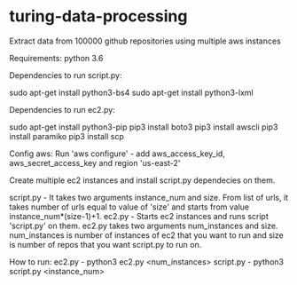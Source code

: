 # turing-data-processing
Extract data from 100000 github repositories using multiple aws instances

Requirements:
python 3.6

Dependencies to run script.py:

sudo apt-get install python3-bs4
sudo apt-get install python3-lxml

Dependencies to run ec2.py:

sudo apt-get install python3-pip
pip3 install boto3
pip3 install awscli
pip3 install paramiko
pip3 install scp

Config aws:
Run 'aws configure' - add aws_access_key_id, aws_secret_access_key and region 'us-east-2'

Create multiple ec2 instances and install script.py dependecies on them.

script.py - It takes two arguments instance_num and size. From list of urls, it takes number of urls equal to value of 'size' and starts from value instance_num*(size-1)+1. 
ec2.py - Starts ec2 instances and runs script 'script.py' on them. ec2.py takes two arguments num_instances and size. num_instances is number of instances of ec2 that you want to run and size is number of repos that you want script.py to run on.

How to run:
ec2.py - python3 ec2.py <num_instances> <size>
script.py - python3 script.py <instance_num> <size>
